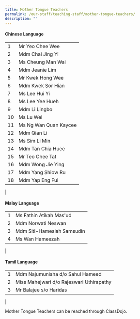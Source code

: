 ```yaml
---
title: Mother Tongue Teachers
permalink: /our-staff/teaching-staff/mother-tongue-teachers/
description: ""
---
```

#### **Chinese Language**

|  |  |
| -------- | -------- | 
| 1 | Mr Yeo Chee Wee | 
| 2 | Mdm Chai Jing Yi | 
| 3 | Ms Cheung Man Wai |
| 4 | Mdm Jeanie Lim | 
| 5 | Mr Kwek Hong Wee |
| 6 | Mdm Kwek Sor Hian | 
| 7 | Ms Lee Hui Yi | 
| 8 | Ms Lee Yee Hueh | 
| 9 | Mdm Li Lingbo |
| 10 | Ms Lu Wei | 
| 11 | Ms Ng Wan Quan Kaycee | 
| 12 | Mdm Qian Li |  
| 13 | Ms Sim Li Min | 
| 14 | Mdm Tan Chia Huee |
| 15 | Mr Teo Chee Tat | 
| 16 | Mdm Wong Jie Ying | 
| 17 | Mdm Yang Shiow Ru | 
| 18 | Mdm Yap Eng Fui | 
|

#### **Malay Language**

|  |  |  
|---|---|
| 1 | Ms Fathin Atikah Mas'ud | 
| 2 | Mdm Norwati Neswan  | 
| 3 | Mdm Siti-Hamesiah Samsudin | 
| 4 | Ms Wan Hameezah  |
|

#### **Tamil Language**

|  |  |  
|---|---|
| 1 | Mdm Najumunisha d/o Sahul Hameed | 
| 2 | Miss Mahejwari d/o Rajeswari Uthirapathy | 
| 3 | Mr Balajee s/o Haridas|
|

Mother Tongue Teachers can be reached through ClassDojo.